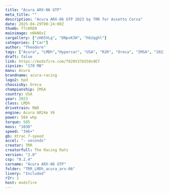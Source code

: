 ```yaml
--- 
title: "Acura ARX-06 GTP"
meta_title: ""
description: "Acura ARX-06 GTP 2023 by TRR for Assetto Corsa"
date: 2025-04-29T00:24:00Z
thumb: f7c6REN
mainimage: nHkNOxI
cargallery: ["zH65VLg", "DNpvK3H", "hb2qghl"]
categories: ["Car"]
author: "Theodore"
tags: ["Acura", "LMDh","Hypercar", "USA", "R2R", "Oreca", "IMSA", "2023", "TRR", "Le Mans Prototype"]
draft: false
link: https://modsfire.com/T020V37b558s9ET
zipsize: "170 MB"
manu: Acura
brandname: acura-racing
logo2: hpd
chassisby: Oreca
championship: IMSA
country: USA
year: 2023
class: LMDh
drivetrain: RWD
engine: Acura AR24e V6
power: 584 whp
torque: 505
mass: "1030"
speed: "346+"
gb: Xtrac 7-speed
accel: "- seconds"
creator: TRR
creatorfull: The Racing Rats
version: "2.0"
csp: "0.2.4"
carname: "Acura ARX-06 GTP"
folder: "TRR_LMDh_acura_arx-06"
livery: "Included"
r2r: 1
host: modsfire
---
```

